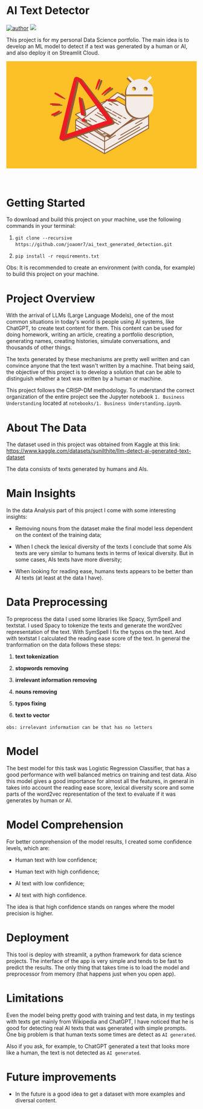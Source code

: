 # AI Text Detector

[![author](https://img.shields.io/badge/author-joaomr7-red.svg)](https://github.com/joaomr7)
[![](https://img.shields.io/badge/python-blue.svg)](https://www.python.org/downloads/release/python-365/)

This project is for my personal Data Science portfolio. The main idea is to develop an ML model to detect if a text was generated by a human or AI, and also deploy it on Streamlit Cloud.

<p align="center">
  <img src="images/AITextWarning.jpg">
</p>

<br>

# Getting Started

To download and build this project on your machine, use the following commands in your terminal:

1. `git clone --recursive https://github.com/joaomr7/ai_text_generated_detection.git`

2. `pip install -r requirements.txt`

Obs: It is recommended to create an environment (with conda, for example) to build this project on your machine.

# Project Overview

With the arrival of LLMs (Large Language Models), one of the most common situations in today's world is people using AI systems, like ChatGPT, to create text content for them. This content can be used for doing homework, writing an article, creating a portfolio description, generating names, creating histories, simulate conversations, and thousands of other things.

The texts generated by these mechanisms are pretty well written and can convince anyone that the text wasn't written by a machine. That being said, the objective of this project is to develop a solution that can be able to distinguish whether a text was written by a human or machine.

This project follows the CRISP-DM methodology. To understand the correct organization of the entire project see the Jupyter notebook `1. Business Understanding` located at `notebooks/1. Business Understanding.ipynb`.

# About The Data

The dataset used in this project was obtained from Kaggle at this link: https://www.kaggle.com/datasets/sunilthite/llm-detect-ai-generated-text-dataset

The data consists of texts generated by humans and AIs.

# Main Insights

In the data Analysis part of this project I come with some interesting insights:

* Removing nouns from the dataset make the final model less dependent on the context of the training data;

* When I check the lexical diversity of the texts I conclude that some AIs texts are very similar to humans texts in terms of lexical diversity. But in some cases, AIs texts have more diversity;

* When looking for reading ease, humans texts appears to be better than AI texts (at least at the data I have).


# Data Preprocessing

To preprocess the data I used some libraries like Spacy, SymSpell and textstat. I used Spacy to tokenize the texts and generate the word2vec representation of the text. With SymSpell I fix the typos on the text. And with textstat I calculated the reading ease score of the text. In general the tranformation on the data follows these steps:

1. **text tokenization**

2. **stopwords removing**

3. **irrelevant information removing**

4. **nouns removing**

5. **typos fixing**

6. **text to vector**

`obs: irrelevant information can be that has no letters`


# Model

The best model for this task was Logistic Regression Classifier, that has a good performance with well balanced metrics on training and test data. Also this model gives a good importance for almost all the features, in general in takes into account the reading ease score, lexical diversity score and some parts of the word2vec representation of the text to evaluate if it was generates by human or AI.

# Model Comprehension

For better comprehension of the model results, I created some confidence levels, which are:

* Human text with low confidence;

* Human text with high confidence;

* AI text with low confidence;

* AI text with high confidence.

The idea is that high confidence stands on ranges where the model precision is higher.

# Deployment

This tool is deploy with streamlit, a python framework for data science projects. The interface of the app is very simple and tends to be fast to predict the results. The only thing that takes time is to load the model and preprocessor from memory (that happens just when you open app).


# Limitations

Even the model being pretty good with training and test data, in my testings with texts get mainly from Wikipedia and ChatGPT, I have noticed that he is good for detecting real AI texts that was generated with simple prompts. One big problem is that human texts some times are detect as `AI generated`.

Also if you ask, for example, to ChatGPT generated a text that looks more like a human, the text is not detected as `AI generated`.


# Future improvements

* In the future is a good idea to get a dataset with more examples and diversal content.

